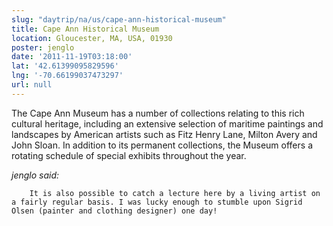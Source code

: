 ```yaml
---
slug: "daytrip/na/us/cape-ann-historical-museum"
title: Cape Ann Historical Museum
location: Gloucester, MA, USA, 01930
poster: jenglo
date: '2011-11-19T03:18:00'
lat: '42.61399095829596'
lng: '-70.66199037473297'
url: null
---
```


The Cape Ann Museum has a number of collections relating to this rich cultural heritage, including an extensive selection of maritime paintings and landscapes by American artists such as Fitz Henry Lane, Milton Avery and John Sloan. In addition to its permanent collections, the Museum offers a rotating schedule of special exhibits throughout the year.  

<em>jenglo said:</em>

        It is also possible to catch a lecture here by a living artist on a fairly regular basis. I was lucky enough to stumble upon Sigrid Olsen (painter and clothing designer) one day!
